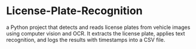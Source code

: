 # License-Plate-Recognition
a Python project that detects and reads license plates from vehicle images using computer vision and OCR. It extracts the license plate, applies text recognition, and logs the results with timestamps into a CSV file.
